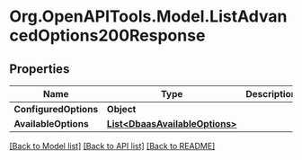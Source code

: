 # Org.OpenAPITools.Model.ListAdvancedOptions200Response

## Properties

Name | Type | Description | Notes
------------ | ------------- | ------------- | -------------
**ConfiguredOptions** | **Object** |  | [optional] 
**AvailableOptions** | [**List&lt;DbaasAvailableOptions&gt;**](DbaasAvailableOptions.md) |  | [optional] 

[[Back to Model list]](../README.md#documentation-for-models) [[Back to API list]](../README.md#documentation-for-api-endpoints) [[Back to README]](../README.md)

